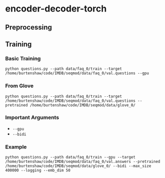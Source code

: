 # encoder-decoder-torch

## Preprocessing

## Training 

### Basic Training 

```
python questions.py --path data/faq_0/train --target /home/burtenshaw/code/IMDB/seqmod/data/faq_0/val.questions --gpu 
```

### From Glove

```
python questions.py --path data/faq_0/train --target /home/burtenshaw/code/IMDB/seqmod/data/faq_0/val.questions --pretrained /home/burtenshaw/code/IMDB/seqmod/data/glove_0/ 
```

### Important Arguments 

* ```--gpu```
* ```--bidi```

### Example

```
python questions.py --path data/faq_0/train --gpu --target /home/burtenshaw/code/IMDB/seqmod/data/faq_0/val.answers --pretrained /home/burtenshaw/code/IMDB/seqmod/data/glove_0/ --bidi --max_size 400000 --logging --emb_dim 50
```

